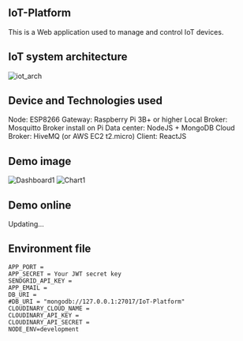 ﻿## IoT-Platform
This is a Web application used to manage and control IoT devices.
## IoT system architecture
![iot_arch](https://github.com/ZuyThai/Backend-IoT-Platform/assets/114822142/a215d0b7-ef2b-4ffa-96c0-1bc2cd51e314)
## Device and Technologies used 
Node: ESP8266
Gateway: Raspberry Pi 3B+ or higher
Local Broker: Mosquitto Broker install on Pi
Data center: NodeJS + MongoDB
Cloud Broker: HiveMQ (or AWS EC2 t2.micro)
Client: ReactJS
## Demo image
![Dashboard1](https://github.com/ZuyThai/Backend-IoT-Platform/assets/114822142/ef32d98c-b78a-43fd-9468-27e35797a911)
![Chart1](https://github.com/ZuyThai/Backend-IoT-Platform/assets/114822142/ff6510b0-150d-4077-ae53-e02c0176fe69)
## Demo online
Updating...
## Environment file
```Node
APP_PORT = 
APP_SECRET = Your JWT secret key
SENDGRID_API_KEY = 
APP_EMAIL = 
DB_URI = 
#DB_URI = "mongodb://127.0.0.1:27017/IoT-Platform"
CLOUDINARY_CLOUD_NAME = 
CLOUDINARY_API_KEY = 
CLOUDINARY_API_SECRET =
NODE_ENV=development
```



